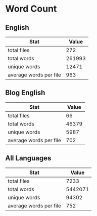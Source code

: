 # Word Count

## English

Stat | Value
---- | -----
total files | 272
total words | 261993
unique words | 12471
average words per file | 963

## Blog English

Stat | Value
---- | -----
total files | 66
total words | 46379
unique words | 5987
average words per file | 702

## All Languages

Stat | Value
---- | -----
total files | 7233
total words | 5442071
unique words | 94302
average words per file | 752
